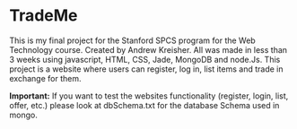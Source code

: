 # TradeMe
This is my final project for the Stanford SPCS program for the Web Technology course. Created by Andrew Kreisher. All was made in less than 3 weeks using javascript, HTML, CSS, Jade, MongoDB and node.Js. This project is a website where users can register, log in, list items and trade in exchange for them. 

**Important:**
If you want to test the websites functionality (register, login, list, offer, etc.) please look at dbSchema.txt for the database Schema used in mongo. 
